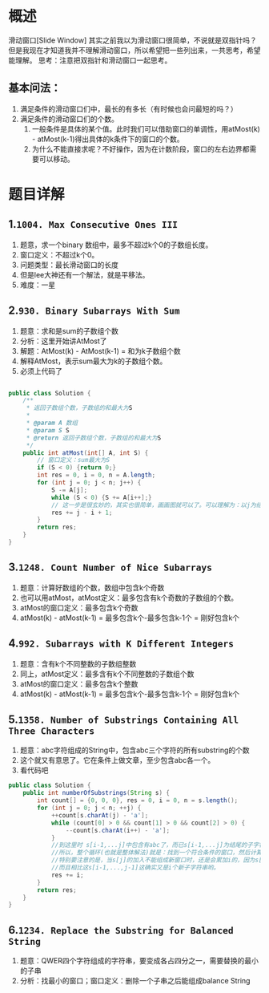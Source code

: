 # 概述

滑动窗口[Slide Window]
其实之前我以为滑动窗口很简单，不说就是双指针吗？但是我现在才知道我并不理解滑动窗口，所以希望把一些列出来，一共思考，希望能理解。 思考：注意把双指针和滑动窗口一起思考。

## 基本问法：
1. 满足条件的滑动窗口们中，最长的有多长（有时候也会问最短的吗？）
2. 满足条件的滑动窗口们的个数。
   1. 一般条件是具体的某个值。此时我们可以借助窗口的单调性，用atMost(k) - atMost(k-1)得出具体的k条件下的窗口的个数。
   2. 为什么不能直接求呢？不好操作，因为在计数阶段，窗口的左右边界都需要可以移动。

# 题目详解

## 1.`1004. Max Consecutive Ones III`

1. 题意，求一个binary 数组中，最多不超过k个0的子数组长度。
2. 窗口定义：不超过k个0。
3. 问题类型：最长滑动窗口的长度
4. 但是lee大神还有一个解法，就是平移法。
5. 难度：一星

## 2.`930. Binary Subarrays With Sum`

1. 题意：求和是sum的子数组个数
2. 分析：这里开始讲AtMost了
3. 解题：AtMost(k) - AtMost(k-1) = 和为k子数组个数
4. 解释AtMost，表示sum最大为k的子数组个数。
6. 必须上代码了

```java

public class Solution {
    /**
     * 返回子数组个数，子数组的和最大为S
     *
     * @param A 数组
     * @param S S
     * @return 返回子数组个数，子数组的和最大为S
     */
    public int atMost(int[] A, int S) {
        // 窗口定义：sum最大为S
        if (S < 0) {return 0;}
        int res = 0, i = 0, n = A.length;
        for (int j = 0; j < n; j++) {
            S -= A[j];
            while (S < 0) {S += A[i++];}
            // 这一步是很玄妙的，其实也很简单，画画图就可以了。可以理解为：以j为结尾的的左边界是i的子数组的个数。
            res += j - i + 1;
        }
        return res;
    }
}

```

## 3.`1248. Count Number of Nice Subarrays`

1. 题意：计算好数组的个数，数组中包含k个奇数
2. 也可以用atMost，atMost定义：最多包含有k个奇数的子数组的个数。
3. atMost的窗口定义：最多包含k个奇数
4. atMost(k) - atMost(k-1) = 最多包含k个-最多包含k-1个 = 刚好包含k个

## 4.`992. Subarrays with K Different Integers`

1. 题意：含有k个不同整数的子数组整数
2. 同上，atMost定义：最多含有k个不同整数的子数组个数
3. atMost的窗口定义：最多包含k个整数
4. atMost(k) - atMost(k-1) = 最多包含k个-最多包含k-1个 = 刚好包含k个

## 5.`1358. Number of Substrings Containing All Three Characters`

1. 题意：abc字符组成的String中，包含abc三个字符的所有substring的个数
2. 这个就又有意思了。它在条件上做文章，至少包含abc各一个。
3. 看代码吧

```java
public class Solution {
    public int numberOfSubstrings(String s) {
        int count[] = {0, 0, 0}, res = 0, i = 0, n = s.length();
        for (int j = 0; j < n; ++j) {
            ++count[s.charAt(j) - 'a'];
            while (count[0] > 0 && count[1] > 0 && count[2] > 0) {
                --count[s.charAt(i++) - 'a'];
            }
            //到这里时 s[i-1,...j]中包含有abc了，而已s[i-1,...j]为结尾的子字符串刚好有i个.
            //所以，整个循环(也就是整体解法)就是：找到一个符合条件的窗口，然后计算以该窗口为结尾的子字符串的个数。
            //特别要注意的是，当s[j]的加入不能组成新窗口时，还是会累加i的，因为s[i-1,...,j]依然是满足条件的。
            //而且相比这s[i-1,...,j-1]这确实又是i个新子字符串哟。
            res += i;
        }
        return res;
    }
}
```

## 6.`1234. Replace the Substring for Balanced String`
1. 题意：QWER四个字符组成的字符串，要变成各占四分之一，需要替换的最小的子串
2. 分析：找最小的窗口；窗口定义：删除一个子串之后能组成balance String


